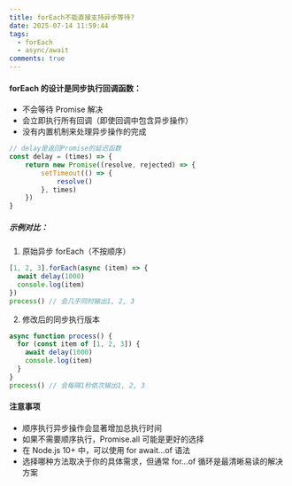 ```yaml
---
title: forEach不能直接支持异步等待?
date: 2025-07-14 11:59:44
tags:
  - forEach
  - async/await
comments: true
---
```


#### forEach 的设计是同步执行回调函数：
  - 不会等待 Promise 解决
  - 会立即执行所有回调（即使回调中包含异步操作）
  - 没有内置机制来处理异步操作的完成

```javascript
// delay是返回Promise的延迟函数
const delay = (times) => {
    return new Promise((resolve, rejected) => {
        setTimeout(() => {
            resolve()
        }, times)
    })
}
```

##### 示例对比：
1. 原始异步 forEach（不按顺序）
```javascript
[1, 2, 3].forEach(async (item) => {
  await delay(1000)
  console.log(item)
})
process() // 会几乎同时输出1, 2, 3
```
2. 修改后的同步执行版本
```javascript
async function process() {
  for (const item of [1, 2, 3]) {
    await delay(1000)
    console.log(item)
  }
}
process() // 会每隔1秒依次输出1, 2, 3
```

#### 注意事项
+ 顺序执行异步操作会显著增加总执行时间
+ 如果不需要顺序执行，Promise.all 可能是更好的选择
+ 在 Node.js 10+ 中，可以使用 for await...of 语法
+ 选择哪种方法取决于你的具体需求，但通常 for...of 循环是最清晰易读的解决方案